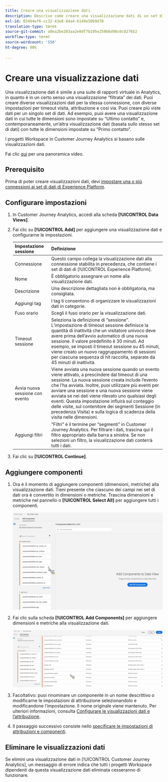 ```yaml
---
title: Creare una visualizzazione dati
description: Descrive come creare una visualizzazione dati di un set di dati di Platform in Customer Journey Analytics (CJA).
exl-id: 02494ef6-cc32-43e8-84a4-6149e50b9d78
translation-type: tm+mt
source-git-commit: a0ea2be203aa2e0df7b195e259b6d98c0c027652
workflow-type: tm+mt
source-wordcount: '550'
ht-degree: 90%

---
```


# Creare una visualizzazione dati

Una visualizzazione dati è simile a una suite di rapporti virtuale in Analytics, in quanto è in un certo senso una visualizzazione “filtrata” dei dati. Puoi creare diverse visualizzazioni dati per la stessa connessione, con diverse impostazioni per timeout visita, attribuzione e così via. Puoi creare più viste dati per un singolo set di dati. Ad esempio, puoi avere una visualizzazione dati in cui tutte le dimensioni sono impostate su “Ultimo contatto” e, contemporaneamente, un’altra visualizzazione dati (basata sullo stesso set di dati) con tutte le dimensioni impostate su “Primo contatto”.

I progetti Workspace in Customer Journey Analytics si basano sulle visualizzazioni dati.

Fai clic [qui](https://docs.adobe.com/content/help/en/platform-learn/tutorials/cja/basic-configuration-for-data-views.html) per una panoramica video.

## Prerequisito

Prima di poter creare visualizzazioni dati, devi [impostare una o più connessioni ai set di dati di Experience Platform](/help/connections/create-connection.md).

## Configurare impostazioni

1. In Customer Journey Analytics, accedi alla scheda **[!UICONTROL Data Views]**.

1. Fai clic su **[!UICONTROL Add]** per aggiungere una visualizzazione dati e configurarne le impostazioni.

   | Impostazione sessione | Definizione |
   |---|---|
   | Connessione | Questo campo collega la visualizzazione dati alla connessione stabilita in precedenza, che contiene i set di dati di [!UICONTROL Experience Platform]. |
   | Nome | È obbligatorio assegnare un nome alla visualizzazione dati. |
   | Descrizione | Una descrizione dettagliata non è obbligatoria, ma consigliata. |
   | Aggiungi tag | I tag ti consentono di organizzare le visualizzazioni dati in categorie. |
   | Fuso orario | Scegli il fuso orario per la visualizzazione dati. |
   | Timeout sessione | Seleziona la definizione di “sessione”. L’impostazione di timeout sessione definisce la quantità di inattività che un visitatore univoco deve avere prima dell’avvio automatico di una nuova sessione. Il valore predefinito è 30 minuti. Ad esempio, se imposti il timeout sessione su 45 minuti, viene creato un nuovo raggruppamento di sessioni per ciascuna sequenza di hit raccolta, separate da 45 minuti di inattività. <!--This setting impacts not only your visit counts, but also how visit segment containers are evaluated, and the visit expiration logic for any eVars expiring on visit. Decreasing the session timeout will likely increase the total number of visits in your reporting, while increasing the visit timeout will likely decrease the total number of visits in your reporting. This needs to be reviewed.--> |
   | Avvia nuova sessione con evento | Viene avviata una nuova sessione quando un evento viene attivato, a prescindere dal timeout di una sessione. La nuova sessione creata include l’evento che l’ha avviata. Inoltre, puoi utilizzare più eventi per avviare una sessione e una nuova sessione viene avviata se nei dati viene rilevato uno qualsiasi degli eventi. Questa impostazione influirà sul conteggio delle visite, sul contenitore dei segmenti Sessione (in precedenza Visita) e sulla logica di scadenza della visita nelle dimensioni. |
   | Aggiungi filtri | “Filtri” è il termine per “segmenti” in Customer Journey Analytics. Per filtrare i dati, trascina qui il filtro appropriato dalla barra a sinistra. Se non selezioni un filtro, la visualizzazione dati conterrà tutti i dati. |

1. Fai clic su **[!UICONTROL Continue]**.

## Aggiungere componenti

1. Ora è il momento di aggiungere componenti (dimensioni, metriche) alla visualizzazione dati. Tieni presente che ciascuno dei campi nei set di dati ora è convertito in dimensioni o metriche. Trascina dimensioni e metriche nel pannello o **[!UICONTROL Select All]** per aggiungere tutti i componenti.

   ![](assets/add-all-components.png)

1. Fai clic sulla scheda **[!UICONTROL Add Components]** per aggiungere dimensioni e metriche alla visualizzazione dati.

   ![](assets/add-all-components2.png)

1. Facoltativo: puoi rinominare un componente in un nome descrittivo o modificarne le impostazioni di attribuzione selezionandolo e modificandone l’impostazione. Il nome originale viene mantenuto. Per ulteriori informazioni, consulta [Configurare le visualizzazioni dati e l’attribuzione](/help/data-views/configure-dataviews.md).

1. Il passaggio successivo consiste nello [specificare le impostazioni di attribuzioni e componenti](/help/data-views/configure-dataviews.md).

## Eliminare le visualizzazioni dati

Se elimini una visualizzazione dati in [!UICONTROL Customer Journey Analytics], un messaggio di errore indica che tutti i progetti Workspace dipendenti da questa visualizzazione dati eliminata cesseranno di funzionare.
